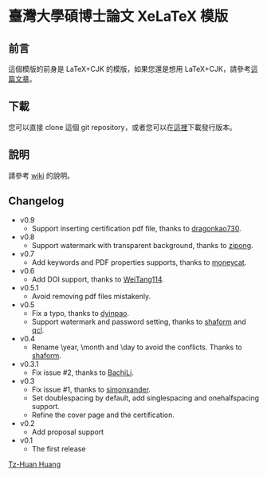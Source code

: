 臺灣大學碩博士論文 XeLaTeX 模版
==========

前言
----------

這個模版的前身是 LaTeX+CJK 的模版，如果您還是想用 LaTeX+CJK，請參考[這篇文章](http://www.csie.ntu.edu.tw/~tzhuan/www/resources/ntu/)。

下載
----------
您可以直接 clone 這個 git repository，或者您可以在[這裡](https://github.com/tzhuan/ntu-thesis/tags)下載發行版本。

說明
----------
請參考 [wiki](https://github.com/tzhuan/ntu-thesis/wiki) 的說明。

Changelog
----------
  * v0.9
    * Support inserting certification pdf file, thanks to [dragonkao730](https://github.com/dragonkao730).
  * v0.8
    * Support watermark with transparent background, thanks to [zipong](https://github.com/zipong).
  * v0.7
    * Add keywords and PDF properties supports, thanks to [moneycat](https://github.com/moneycat).
  * v0.6
    * Add DOI support, thanks to [WeiTang114](https://github.com/WeiTang114).
  * v0.5.1
    * Avoid removing pdf files mistakenly.
  * v0.5
    * Fix a typo, thanks to [dyinpao](https://github.com/dyinpao).
    * Support watermark and password setting, thanks to [shaform](https://github.com/shaform) and [qcl](https://github.com/qcl).
  * v0.4
    * Rename \year, \month and \day to avoid the conflicts. Thanks to [shaform](https://github.com/shaform).
  * v0.3.1
    * Fix issue #2, thanks to [BachiLi](https://github.com/BachiLi).
  * v0.3
    * Fix issue #1, thanks to [simonxander](https://github.com/simonxander).
	* Set doublespacing by default, add singlespacing and onehalfspacing support.
	* Refine the cover page and the certification.
  * v0.2
    * Add proposal support
  * v0.1
    * The first release

[Tz-Huan Huang](http://www.csie.ntu.edu.tw/~tzhuan)
